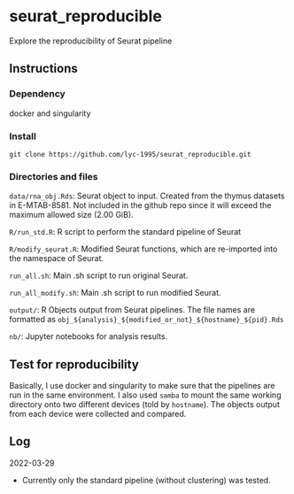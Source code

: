 # seurat_reproducible
Explore the reproducibility of Seurat pipeline
## Instructions
### Dependency
docker and singularity

### Install
`git clone https://github.com/lyc-1995/seurat_reproducible.git`

### Directories and files
`data/rna_obj.Rds`: Seurat object to input. Created from the thymus datasets in E-MTAB-8581. Not included in the github repo since it will exceed the maximum allowed size (2.00 GiB).

`R/run_std.R`: R script to perform the standard pipeline of Seurat

`R/modify_seurat.R`: Modified Seurat functions, which are re-imported into the namespace of Seurat.

`run_all.sh`: Main .sh script to run original Seurat.

`run_all_modify.sh`: Main .sh script to run modified Seurat.

`output/`: R Objects output from Seurat pipelines. The file names are formatted as `obj_${analysis}_${modified_or_not}_${hostname}_${pid}.Rds`

`nb/`: Jupyter notebooks for analysis results.

## Test for reproducibility
Basically, I use docker and singularity to make sure that the pipelines are run in the same environment. I also used `samba` to mount the same working directory onto two different devices (told by `hostname`). The objects output from each device were collected and compared. 

## Log
2022-03-29
* Currently only the standard pipeline (without clustering) was tested.
